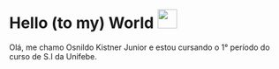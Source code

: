 # Hello (to my) World <img src="https://media.tenor.com/dhfraztxBo8AAAAi/globe-joypixels.gif" width="35px"/>

Olá, me chamo Osnildo Kistner Junior e estou cursando o 1° período do curso de S.I da Unifebe.
